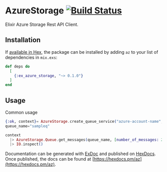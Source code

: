 # AzureStorage  [![Build Status](https://github.com/csokun/ex_azure_storage/workflows/CI/badge.svg?branch=master)](https://github.com/csokun/ex_azure_storage/actions?query=workflow%3ACI)

Elixir Azure Storage Rest API Client.

## Installation

If [available in Hex](https://hex.pm/docs/publish), the package can be installed
by adding `az` to your list of dependencies in `mix.exs`:

```elixir
def deps do
  [
    {:ex_azure_storage, "~> 0.1.0"}
  ]
end
```
## Usage

Common usage

```elixir
{:ok, context}= AzureStorage.create_queue_service("azure-account-name", "azure-account-key")
queue_name="sampleq"

context
  |> AzureStorage.Queue.get_messages(queue_name, [number_of_messages: 25, visibility_timeout: 60])
  |> IO.inspect()

```

Documentation can be generated with [ExDoc](https://github.com/elixir-lang/ex_doc)
and published on [HexDocs](https://hexdocs.pm). Once published, the docs can
be found at [https://hexdocs.pm/az](https://hexdocs.pm/az).
